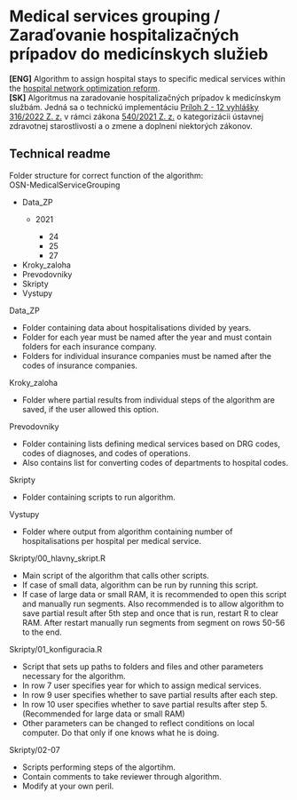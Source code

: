 <h1>Medical services grouping / Zaraďovanie hospitalizačných prípadov do medicínskych služieb</h1>
<b>[ENG]</b> Algorithm to assign hospital stays to specific medical services within the <a href=https://www.slov-lex.sk/pravne-predpisy/SK/ZZ/2021/540>hospital network optimization reform</a>. <br>
<b>[SK]</b> Algoritmus na zaradovanie hospitalizačných prípadov k medicínskym službám. Jedná sa o technickú implementáciu <a href=https://www.slov-lex.sk/pravne-predpisy/SK/ZZ/2022/316/20220930#prilohy>Príloh 2 - 12 vyhlášky 316/2022 Z. z.</a> v rámci zákona <a href=https://www.slov-lex.sk/pravne-predpisy/SK/ZZ/2021/540> 540/2021 Z. z.</a> o kategorizácii ústavnej zdravotnej starostlivosti a o zmene a doplnení niektorých zákonov.<br>

<h2>Technical readme</h2>
Folder structure for correct function of the algorithm:<br>
OSN-MedicalServiceGrouping
<ul>
<li>Data_ZP</li>
	<ul>
<li>2021</li>
		<ul>
<li>24</li>
<li>25</li>
<li>27</li>
			</ul></ul>
<li>Kroky_zaloha</li>
<li>Prevodovniky</li>
<li>Skripty</li>
<li>Vystupy</li>
</ul>
  
Data_ZP
  - Folder containing data about hospitalisations divided by years.
  - Folder for each year must be named after the year and must contain folders for each insurance company.
  - Folders for individual insurance companies must be named after the codes of insurance companies.

Kroky_zaloha
  - Folder where partial results from individual steps of the algorithm are saved, if the user allowed this option.
  
Prevodovniky
  - Folder containing lists defining medical services based on DRG codes, codes of diagnoses, and codes of operations.
  - Also contains list for converting codes of departments to hospital codes.
  
Skripty
  - Folder containing scripts to run algorithm.
  
Vystupy
  - Folder where output from algorithm containing number of hospitalisations per hospital per medical service.
  

Skripty/00_hlavny_skript.R
  - Main script of the algorithm that calls other scripts.
  - If case of small data, algorithm can be run by running this script.
  - If case of large data or small RAM, it is recommended to open this script and manually run segments. Also recommended is to allow algorithm to save partial result after 5th step and once that is run, restart R to clear RAM. After restart manually run segments from segment on rows 50-56 to the end.
  
Skripty/01_konfiguracia.R
  - Script that sets up paths to folders and files and other parameters necessary for the algorithm.
  - In row 7 user specifies year for which to assign medical services.
  - In row 9 user specifies whether to save partial results after each step.
  - In row 10 user specifies whether to save partial results after step 5. (Recommended for large data or small RAM)
  - Other parameters can be changed to reflect conditions on local computer. Do that only if one knows what he is doing.
  
Skripty/02-07
  - Scripts performing steps of the algortihm.
  - Contain comments to take reviewer through algorithm.
  - Modify at your own peril.
